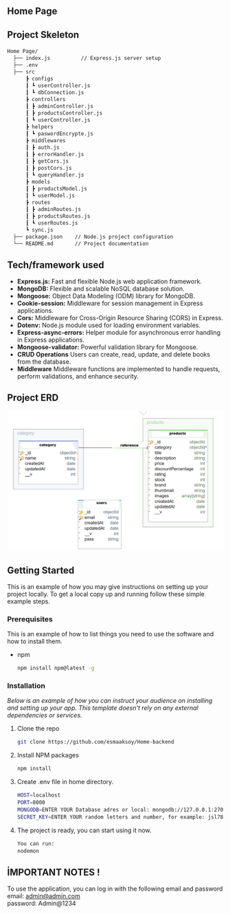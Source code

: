 ## Home Page

## Project Skeleton



```
Home Page/
  ├── index.js          // Express.js server setup
  ├── .env
  ├── src
      ┣ configs
      ┃ ┗ userController.js
      ┃ ┗ dbConnection.js
      ┣ controllers
      ┃ ┣ adminController.js
      ┃ ┣ productsController.js
      ┃ ┗ userController.js
      ┣ helpers
      ┃ ┗ paswordEncrypte.js
      ┣ middlewares
      ┃ ┣ auth.js
      ┃ ┣ errorHandler.js
      ┃ ┣ getCors.js
      ┃ ┣ postCors.js
      ┃ ┗ queryHandler.js
      ┣ models
      ┃ ┣ productsModel.js
      ┃ ┗ userModel.js
      ┣ routes
      ┃ ┣ adminRoutes.js
      ┃ ┣ productsRoutes.js
      ┃ ┗ userRoutes.js
      ┗ sync.js
  ├── package.json    // Node.js project configuration
  └── README.md       // Project documentation
```
## Tech/framework used
- **Express.js:** Fast and flexible Node.js web application framework.
- **MongoDB:** Flexible and scalable NoSQL database solution.
- **Mongoose:** Object Data Modeling (ODM) library for MongoDB.
- **Cookie-session:** Middleware for session management in Express applications.
- **Cors:** Middleware for Cross-Origin Resource Sharing (CORS) in Express.
- **Dotenv:** Node.js module used for loading environment variables.
- **Express-async-errors:** Helper module for asynchronous error handling in Express applications.
- **Mongoose-validator:** Powerful validation library for Mongoose.
- **CRUD Operations** Users can create, read, update, and delete books from the database.
- **Middleware** Middleware functions are implemented to handle requests, perform validations, and enhance security.



## Project ERD

![erd](./erd.png)

## Getting Started

This is an example of how you may give instructions on setting up your project locally.
To get a local copy up and running follow these simple example steps.

### Prerequisites

This is an example of how to list things you need to use the software and how to install them.

- npm
  ```sh
  npm install npm@latest -g
  ```

### Installation

_Below is an example of how you can instruct your audience on installing and setting up your app. This template doesn't rely on any external dependencies or services._

1. Clone the repo
   ```sh
   git clone https://github.com/esmaaksoy/Home-backend
   ```
2. Install NPM packages
   ```sh
   npm install
   ```
3. Create .env file in home directory.
   ```sh
   HOST=localhost
   PORT=8000
   MONGODB=ENTER YOUR Database adres or local: mongodb://127.0.0.1:27017/home
   SECRET_KEY=ENTER YOUR random letters and number, for example: jsl78dd9ff6f6s9jkd89Kkfnfd


   ```
4. The project is ready, you can start using it now.
   ```sh
   You can run:
   nodemon
   ```
 
## İMPORTANT NOTES !

To use the application, you can log in with the following email and password <br>
email: admin@admin.com <br>
password: Admin@1234 <br>


